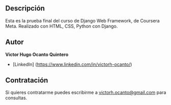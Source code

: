 ## Descripción 

Esta es la prueba final del curso de Django Web Framework, de Coursera Meta. Realizado con HTML, CSS, Python con Django.

## Autor
**Victor Hugo Ocanto Quintero**

* [LinkedIn] (https://www.linkedin.com/in/victorh-ocanto/)


## Contratación
Si quieres contratarme puedes escribirme a victorh.ocanto@gmail.com para consultas.

